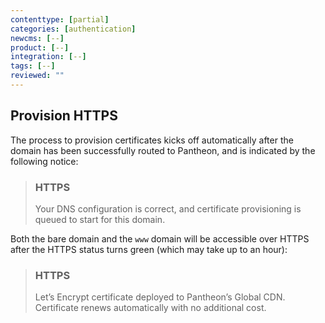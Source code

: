```yaml
---
contenttype: [partial]
categories: [authentication]
newcms: [--]
product: [--]
integration: [--]
tags: [--]
reviewed: ""
---
```


## Provision HTTPS

The process to provision certificates kicks off automatically after the domain has been successfully routed to Pantheon, and is indicated by the following notice:

<blockquote class="block-info">

### HTTPS

<span class="glyphicons glyphicons-history text-info"></span> Your DNS configuration is correct, and certificate provisioning is queued to start for this domain.

</blockquote>

Both the bare domain and the `www` domain will be accessible over HTTPS after the HTTPS status turns green (which may take up to an hour):

<blockquote class="block-success">

### HTTPS

<span class="glyphicons glyphicons-ok text-success"></span> Let’s Encrypt certificate deployed to Pantheon’s Global CDN. Certificate renews automatically with no additional cost.

</blockquote>
